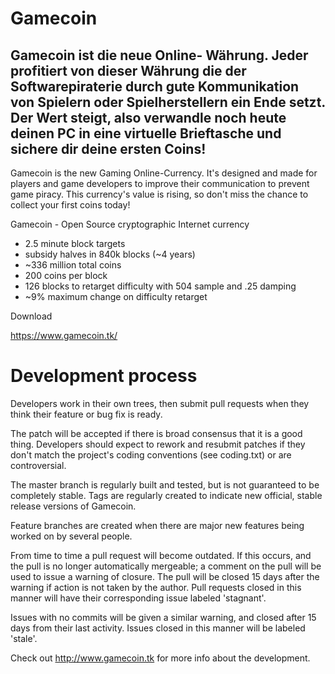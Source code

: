 Gamecoin
========

Gamecoin ist die neue Online- Währung. Jeder profitiert von dieser Währung die der Softwarepiraterie durch gute Kommunikation von Spielern oder Spielherstellern ein Ende setzt. Der Wert steigt, also verwandle noch heute deinen PC in eine virtuelle Brieftasche und sichere dir deine ersten Coins!
--------
Gamecoin is the new Gaming Online-Currency. It's designed and made for players and game developers to improve their communication to prevent game piracy. This currency's value is rising, so don't miss the chance to collect your first coins today!

Gamecoin - Open Source cryptographic Internet currency
 - 2.5 minute block targets
 - subsidy halves in 840k blocks (~4 years)
 - ~336 million total coins
 - 200 coins per block
 - 126 blocks to retarget difficulty with 504 sample and .25 damping
 - ~9% maximum change on difficulty retarget
 
Download

https://www.gamecoin.tk/

Development process
===================

Developers work in their own trees, then submit pull requests when
they think their feature or bug fix is ready.

The patch will be accepted if there is broad consensus that it is a
good thing.  Developers should expect to rework and resubmit patches
if they don't match the project's coding conventions (see coding.txt)
or are controversial.

The master branch is regularly built and tested, but is not guaranteed
to be completely stable. Tags are regularly created to indicate new
official, stable release versions of Gamecoin.

Feature branches are created when there are major new features being
worked on by several people.

From time to time a pull request will become outdated. If this occurs, and
the pull is no longer automatically mergeable; a comment on the pull will
be used to issue a warning of closure. The pull will be closed 15 days
after the warning if action is not taken by the author. Pull requests closed
in this manner will have their corresponding issue labeled 'stagnant'.

Issues with no commits will be given a similar warning, and closed after
15 days from their last activity. Issues closed in this manner will be 
labeled 'stale'. 

Check out http://www.gamecoin.tk for more info about the development.
